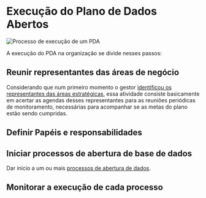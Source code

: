 Execução do Plano de Dados Abertos
====

![Processo de execução de um PDA](https://raw.githubusercontent.com/dadosgovbr/kit/master/public/img/Processo%20Execu%C3%A7%C3%A3o%20PDA.png)

A execução do PDA na organização se divide nesses passos:


## Reunir representantes das áreas de negócio

Considerando que num primeiro momento o gestor [identificou os representantes das áreas estratégicas](Processo-sist%C3%AAmico.md#representantes), essa atividade consiste basicamente em acertar as agendas desses representantes para as reuniões periódicas de monitoramento, necessárias para acompanhar se as metas do plano estão sendo cumpridas.

## Definir Papéis e responsabilidades



## Iniciar processos de abertura de base de dados

Dar início a um ou mais [processos de abertura de dados](Abertura-de-dados.md).

## Monitorar a execução de cada processo
